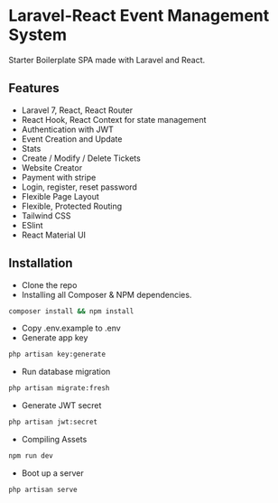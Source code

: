 # Laravel-React Event Management System

Starter Boilerplate SPA made with Laravel and React.

## Features

- Laravel 7, React, React Router
- React Hook, React Context for state management
- Authentication with JWT
- Event Creation and Update
- Stats
- Create / Modify / Delete Tickets
- Website Creator
- Payment with stripe
- Login, register, reset password
- Flexible Page Layout
- Flexible, Protected Routing
- Tailwind CSS
- ESlint
- React Material UI

## Installation

- Clone the repo
- Installing all Composer & NPM dependencies.

```bash
composer install && npm install
```

- Copy .env.example to .env
- Generate app key

```bash
php artisan key:generate
```

- Run database migration

```bash
php artisan migrate:fresh
```

- Generate JWT secret

```bash
php artisan jwt:secret
```

- Compiling Assets

```bash
npm run dev
```

- Boot up a server

```bash
php artisan serve
```
